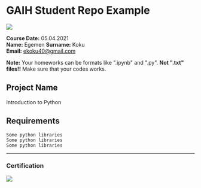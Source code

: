 # GAIH Student Repo Example
![](img/newlogo.png)

**Course Date:** 05.04.2021  
**Name:** Egemen
**Surname:** Koku  
**Email:** ekoku40@gmail.com  

**Note:** Your homeworks can be formats like ".ipynb" and ".py". **Not ".txt" files!!** Make sure that your codes works.  

## Project Name
Introduction to Python

## Requirements
```
Some python libraries
Some python libraries
Some python libraries
```
---

### Certification
![](img/TopLearnerCertificate.png)

